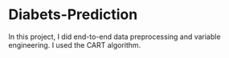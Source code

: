 # Diabets-Prediction
In this project, I did end-to-end data preprocessing and variable engineering. I used the CART algorithm.
